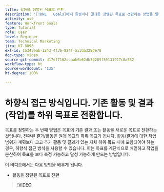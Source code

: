 ```yaml
---
title: 활동을 정렬된 목표로 전환
description: '[!DNL   Goals]에서 활동이나 결과를 정렬된 목표로 전환하는 방법을 알아봅니다.'
activity: use
feature: Workfront Goals
type: Tutorial
role: User
level: Beginner
team: Technical Marketing
jira: KT-8898
exl-id: 16343eab-1243-4f36-824f-a53da328de78
doc-type: video
source-git-commit: d17df7162ccaab6b62db34209f50131927c0a532
workflow-type: ht
source-wordcount: '135'
ht-degree: 100%

---
```


# 하향식 접근 방식입니다. 기존 활동 및 결과(작업)를 하위 목표로 전환합니다.

목표를 정렬하는 두 번째 방법은 목표의 기존 결과 또는 활동을 새로운 목표로 전환하는 것입니다. 전환된 결과/활동은 원래 목표의 하위 목표가 됩니다. 활동/결과에 대한 작업 범위가 계획보다 크고 추가 활동 및 결과가 있는 자체 하위 목표 내에 포함되어야 하는 경우, 하향식 접근 방식을 사용할 수 있습니다. 이는 목표를 계단식으로 배열하고 작업을 분산하여 목표를 보다 측정 가능하고 달성 가능하게 만드는 방법입니다.

이 비디오에서는 다음 방법을 배우게 됩니다.

* 활동을 정렬된 목표로 전환

>[!VIDEO](https://video.tv.adobe.com/v/3416526/?quality=12&learn=on&enablevpops&captions=kor)
